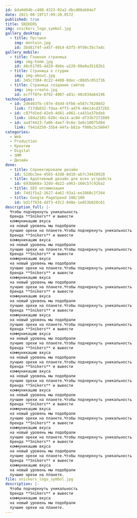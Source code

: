 ```yaml
---
id: 6da0d64b-c488-4323-92a2-dbcd06eb84e7
date: 2021-08-19T17:09:20.057Z
published: true
title: SNIKERS
img: snickers_logo_symbol.jpg
gallery_desktop:
  - title: Пустыня
    img: montain.jpg
    id: 3bd81f4f-a45f-4914-83f5-9fd9c35c7adc
gallery_mobile:
  - title: Главная страница
    img: img-home.jpg
    id: 48c61705-4d29-4b6e-a228-88e0a35102b1
  - title: Страница о студии
    img: img-about.jpg
    id: 345c7304-dc22-4408-8dec-c80d5c051f36
  - title: Страница создание сайтов
    img: img-create.jpg
    id: ecfff8fe-8f92-4007-a81c-40c034a64196
technologies:
  - id: 2d6403fb-c97e-45dd-bfb6-e587c76208d2
    link: f17db032-fdaa-4ff3-ad74-40e14cd372b5
  - id: c87fd1ed-42e9-4d41-a961-ca431e37bdeb
    link: 18da2181-620c-4a14-ac04-d733b7372809
  - id: aa474423-fa0b-4ae7-9c6e-3e6c10075d04
    link: f941d250-35b4-44fa-b81a-f986c5c56047
categories:
  - Web
  - Production
  - Креатив
  - Digital
  - SMM
  - Дизайн
done:
  - title: Спроектировали дизайн
    id: 52dbc3ee-4565-42d8-8d10-ab7c34428920
  - title: Адаптивный дизайн для всех устройств
    id: 693bb68a-32dd-4b22-a963-160c57c926a2
  - title: SEO оптимизация
    id: 74d1f5a2-1627-4a62-93a1-ee2860c2f264
  - title: Google PageSpeed 100/100
    id: bd1f7934-ddf3-43c2-840e-1e853b020c61
description_full: |-
  Чтобы подчеркнуть уникальность 
  бренда **Snikers** и вывести 
  коммуникацию вкуса 
  на новый уровень мы подобрали 
  лучшие орехи на планете.Чтобы подчеркнуть уникальность 
  бренда **Snikers** и вывести 
  коммуникацию вкуса 
  на новый уровень мы подобрали 
  лучшие орехи на планете.Чтобы подчеркнуть уникальность 
  бренда **Snikers** и вывести 
  коммуникацию вкуса 
  на новый уровень мы подобрали 
  лучшие орехи на планете.Чтобы подчеркнуть уникальность 
  бренда **Snikers** и вывести 
  коммуникацию вкуса 
  на новый уровень мы подобрали 
  лучшие орехи на планете.Чтобы подчеркнуть уникальность 
  бренда **Snikers** и вывести 
  коммуникацию вкуса 
  на новый уровень мы подобрали 
  лучшие орехи на планете.Чтобы подчеркнуть уникальность 
  бренда **Snikers** и вывести 
  коммуникацию вкуса 
  на новый уровень мы подобрали 
  лучшие орехи на планете.Чтобы подчеркнуть уникальность 
  бренда **Snikers** и вывести 
  коммуникацию вкуса 
  на новый уровень мы подобрали 
  лучшие орехи на планете.Чтобы подчеркнуть уникальность 
  бренда **Snikers** и вывести 
  коммуникацию вкуса 
  на новый уровень мы подобрали 
  лучшие орехи на планете.Чтобы подчеркнуть уникальность 
  бренда **Snikers** и вывести 
  коммуникацию вкуса 
  на новый уровень мы подобрали 
  лучшие орехи на планете.Чтобы подчеркнуть уникальность 
  бренда **Snikers** и вывести 
  коммуникацию вкуса 
  на новый уровень мы подобрали 
  лучшие орехи на планете.Чтобы подчеркнуть уникальность 
  бренда **Snikers** и вывести 
  коммуникацию вкуса 
  на новый уровень мы подобрали 
  лучшие орехи на планете.Чтобы подчеркнуть уникальность 
  бренда **Snikers** и вывести 
  коммуникацию вкуса 
  на новый уровень мы подобрали 
  лучшие орехи на планете.Чтобы подчеркнуть уникальность 
  бренда **Snikers** и вывести 
  коммуникацию вкуса 
  на новый уровень мы подобрали 
  лучшие орехи на планете.Чтобы подчеркнуть уникальность 
  бренда **Snikers** и вывести 
  коммуникацию вкуса 
  на новый уровень мы подобрали 
  лучшие орехи на планете.
file: snickers_logo_symbol.jpg
description: |-
  Чтобы подчеркнуть уникальность 
  бренда **Snikers** и вывести 
  коммуникацию вкуса 
  на новый уровень мы подобрали 
  лучшие орехи на планете.
---
```

